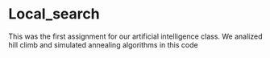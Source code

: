 # Local_search
 This was the first assignment for our artificial intelligence class. We analized hill climb and simulated annealing algorithms in this code 
